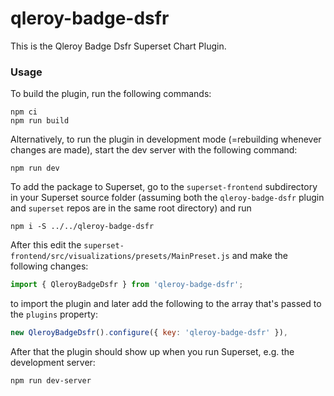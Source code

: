 # qleroy-badge-dsfr

This is the Qleroy Badge Dsfr Superset Chart Plugin.

### Usage

To build the plugin, run the following commands:

```
npm ci
npm run build
```

Alternatively, to run the plugin in development mode (=rebuilding whenever changes are made), start the dev server with the following command:

```
npm run dev
```

To add the package to Superset, go to the `superset-frontend` subdirectory in your Superset source folder (assuming both the `qleroy-badge-dsfr` plugin and `superset` repos are in the same root directory) and run
```
npm i -S ../../qleroy-badge-dsfr
```

After this edit the `superset-frontend/src/visualizations/presets/MainPreset.js` and make the following changes:

```js
import { QleroyBadgeDsfr } from 'qleroy-badge-dsfr';
```

to import the plugin and later add the following to the array that's passed to the `plugins` property:
```js
new QleroyBadgeDsfr().configure({ key: 'qleroy-badge-dsfr' }),
```

After that the plugin should show up when you run Superset, e.g. the development server:

```
npm run dev-server
```
